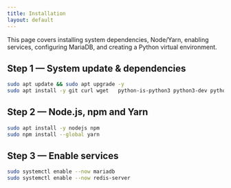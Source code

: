 ```yaml
---
title: Installation
layout: default
---
```



This page covers installing system dependencies, Node/Yarn, enabling services, configuring MariaDB, and creating a Python virtual environment.

## Step 1 — System update & dependencies
```bash
sudo apt update && sudo apt upgrade -y
sudo apt install -y git curl wget   python-is-python3 python3-dev python3-pip python3-venv build-essential   redis-server libmariadb-dev mariadb-server mariadb-client pkg-config
```

## Step 2 — Node.js, npm and Yarn
```bash
sudo apt install -y nodejs npm
sudo npm install --global yarn
```

## Step 3 — Enable services
```bash
sudo systemctl enable --now mariadb
sudo systemctl enable --now redis-server
```
